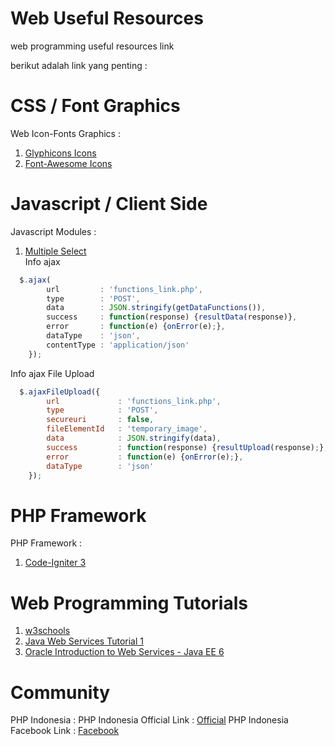 # Web Useful Resources
web programming useful resources link

berikut adalah link yang penting :<br/>
# CSS / Font Graphics
Web Icon-Fonts Graphics :<br/>
1. <a href="http://glyphicons.com/" target="_blank">Glyphicons Icons</a><br/>
2. <a href="https://fortawesome.github.io/Font-Awesome/icons/" target="_blank">Font-Awesome Icons</a><br/>

# Javascript / Client Side
Javascript Modules :<br/>
1. <a href="http://wenzhixin.net.cn/p/multiple-select/docs/" target="_blank">Multiple Select</a><br/>
Info ajax<br/>
```javascript
  $.ajax(
        url 		: 'functions_link.php',
		type 		: 'POST',
		data 		: JSON.stringify(getDataFunctions()),
		success		: function(response) {resultData(response)},
		error		: function(e) {onError(e);},
		dataType 	: 'json',
		contentType : 'application/json'
	});
```
Info ajax File Upload<br/>
```javascript
  $.ajaxFileUpload({
		url 			: 'functions_link.php',
		type 			: 'POST',
		secureuri      	: false,
		fileElementId	: 'temporary_image',
		data			: JSON.stringify(data),
		success			: function(response) {resultUpload(response);},
		error			: function(e) {onError(e);},
		dataType 		: 'json'
	});
```
# PHP Framework
PHP Framework :<br/>
1. <a href="https://github.com/ivantcholakov/starter-public-edition-3" target="_blank">Code-Igniter 3</a><br/>

# Web Programming Tutorials
1. <a href="http://www.w3schools.com/" target="_blank">w3schools</a><br/>
2. <a href="http://www.javatpoint.com/" target="_blank">Java Web Services Tutorial 1</a><br/>
3. <a href="http://docs.oracle.com/javaee/6/tutorial/doc/gijti.html" target="_blank">Oracle Introduction to Web Services - Java EE 6</a><br/> 

# Community
PHP Indonesia : 
PHP Indonesia Official Link : <a href="http://www.phpindonesia.or.id/" target="_blank">Official</a>
PHP Indonesia Facebook Link : <a href="https://www.facebook.com/groups/35688476100/10153668442436101/" target="_blank">Facebook</a>
